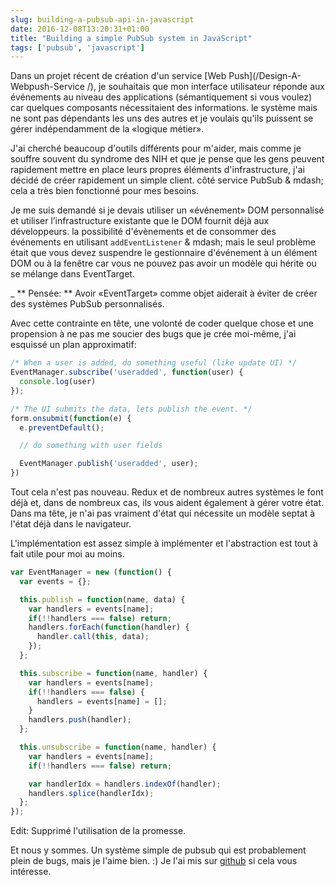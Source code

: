 ```yaml
---
slug: building-a-pubsub-api-in-javascript
date: 2016-12-08T13:20:31+01:00
title: "Building a simple PubSub system in JavaScript"
tags: ['pubsub', 'javascript']
---
```



Dans un projet récent de création d'un service [Web Push](/Design-A-Webpush-Service /), je souhaitais que mon interface utilisateur réponde aux événements au niveau des applications (sémantiquement si vous voulez) car quelques composants nécessitaient des informations. le système mais ne sont pas dépendants les uns des autres et je voulais qu'ils puissent se gérer indépendamment de la «logique métier».

J'ai cherché beaucoup d'outils différents pour m'aider, mais comme je souffre souvent du syndrome des NIH et que je pense que les gens peuvent rapidement mettre en place leurs propres éléments d'infrastructure, j'ai décidé de créer rapidement un simple client. côté service PubSub & mdash; cela a très bien fonctionné pour mes besoins.

Je me suis demandé si je devais utiliser un «événement» DOM personnalisé et utiliser l’infrastructure existante que le DOM fournit déjà aux développeurs. la possibilité d'évènements et de consommer des événements en utilisant `addEventListener` & mdash; mais le seul problème était que vous devez suspendre le gestionnaire d'événement à un élément DOM ou à la fenêtre car vous ne pouvez pas avoir un modèle qui hérite ou se mélange dans EventTarget.

_ ** Pensée: ** Avoir «EventTarget» comme objet aiderait à éviter de créer des systèmes PubSub personnalisés.

Avec cette contrainte en tête, une volonté de coder quelque chose et une propension à ne pas me soucier des bugs que je crée moi-même, j'ai esquissé un plan approximatif:


```javascript
/* When a user is added, do something useful (like update UI) */
EventManager.subscribe('useradded', function(user) {
  console.log(user)
});

/* The UI submits the data, lets publish the event. */
form.onsubmit(function(e) {
  e.preventDefault();

  // do something with user fields

  EventManager.publish('useradded', user);
})
```


Tout cela n'est pas nouveau. Redux et de nombreux autres systèmes le font déjà et, dans de nombreux cas, ils vous aident également à gérer votre état. Dans ma tête, je n'ai pas vraiment d'état qui nécessite un modèle septat à l'état déjà dans le navigateur.

L'implémentation est assez simple à implémenter et l'abstraction est tout à fait utile pour moi au moins.


```javascript
var EventManager = new (function() {
  var events = {};

  this.publish = function(name, data) {
    var handlers = events[name];
    if(!!handlers === false) return;
    handlers.forEach(function(handler) {
      handler.call(this, data);
    });
  };

  this.subscribe = function(name, handler) {
    var handlers = events[name];
    if(!!handlers === false) {
      handlers = events[name] = [];
    }
    handlers.push(handler);
  };

  this.unsubscribe = function(name, handler) {
    var handlers = events[name];
    if(!!handlers === false) return;

    var handlerIdx = handlers.indexOf(handler);
    handlers.splice(handlerIdx);
  };
});
```
Edit: Supprimé l'utilisation de la promesse.

Et nous y sommes. Un système simple de pubsub qui est probablement plein de bugs, mais je l'aime bien. :) Je l'ai mis sur [github](https://github.com/PaulKinlan/EventManager) si cela vous intéresse.